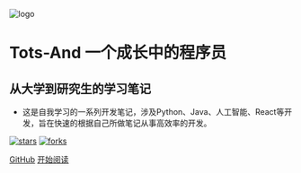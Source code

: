 ![logo](_media/logo.png)

# Tots-And 一个成长中的程序员

## 从大学到研究生的学习笔记

- 这是自我学习的一系列开发笔记，涉及Python、Java、人工智能、React等开发，旨在快速的根据自己所做笔记从事高效率的开发。
    
[![stars](https://badgen.net/github/stars/wychmod/wychmod.github.io?icon=github&color=4ab8a1)](https://github.com/fuzhengwei/fuzhengwei.github.io) [![forks](https://badgen.net/github/forks/wychmod/wychmod.github.io?icon=github&color=4ab8a1)](https://github.com/wychmod/wychmod.github.io) 

[GitHub](<https://github.com/wychmod/wychmod.github.io>)
[开始阅读](README.md)